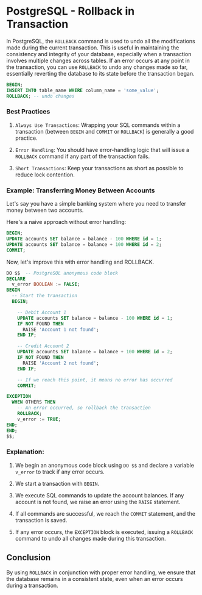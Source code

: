 # PostgreSQL - Rollback in Transaction

In PostgreSQL, the `ROLLBACK` command is used to undo all the modifications made during the current
transaction. This is useful in maintaining the consistency and integrity of your database,
especially when a transaction involves multiple changes across tables. If an error occurs at any
point in the transaction, you can use `ROLLBACK` to undo any changes made so far, essentially
reverting the database to its state before the transaction began.

```sql
BEGIN;
INSERT INTO table_name WHERE column_name = 'some_value';
ROLLBACK; -- undo changes
```

### Best Practices
1. `Always Use Transactions`: Wrapping your SQL commands within a transaction (between `BEGIN` and `COMMIT` or `ROLLBACK`) is generally a good practice.

2. `Error Handling`: You should have error-handling logic that will issue a `ROLLBACK` command if any part of the transaction fails.

3. `Short Transactions`: Keep your transactions as short as possible to reduce lock contention.

### Example: Transferring Money Between Accounts
Let's say you have a simple banking system where you need to transfer money between two accounts.

Here's a naive approach without error handling:
```sql
BEGIN;
UPDATE accounts SET balance = balance - 100 WHERE id = 1;
UPDATE accounts SET balance = balance + 100 WHERE id = 2;
COMMIT;
```

Now, let's improve this with error handling and ROLLBACK.
```sql
DO $$  -- PostgreSQL anonymous code block
DECLARE
  v_error BOOLEAN := FALSE;
BEGIN
  -- Start the transaction
  BEGIN;

    -- Debit Account 1
    UPDATE accounts SET balance = balance - 100 WHERE id = 1;
    IF NOT FOUND THEN
      RAISE 'Account 1 not found';
    END IF;

    -- Credit Account 2
    UPDATE accounts SET balance = balance + 100 WHERE id = 2;
    IF NOT FOUND THEN
      RAISE 'Account 2 not found';
    END IF;

    -- If we reach this point, it means no error has occurred
    COMMIT;

EXCEPTION
  WHEN OTHERS THEN
    -- An error occurred, so rollback the transaction
    ROLLBACK;
    v_error := TRUE;
END;
END;
$$;
```
### Explanation:
1. We begin an anonymous code block using `DO $$` and declare a variable `v_error` to track if any error occurs.

2. We start a transaction with `BEGIN`.

3. We execute SQL commands to update the account balances. If any account is not found, we raise an error using the `RAISE` statement.

4. If all commands are successful, we reach the `COMMIT` statement, and the transaction is saved.

5. If any error occurs, the `EXCEPTION` block is executed, issuing a `ROLLBACK` command to undo all changes made during this transaction.

## Conclusion
By using `ROLLBACK` in conjunction with proper error handling, we ensure that the database remains in a consistent state, even when an error occurs during a transaction.